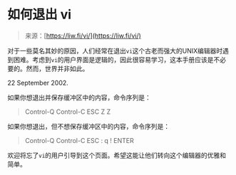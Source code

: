 <!--yml

category: 未分类

date: 2024-05-27 14:54:18

-->

# 如何退出 vi

> 来源：[https://liw.fi/vi/](https://liw.fi/vi/)

对于一些莫名其妙的原因，人们经常在退出`vi`这个古老而强大的UNIX编辑器时遇到困难。考虑到`vi`的用户界面是逻辑的，因此很容易学习，这本手册应该是不必要的。然而，世界并非如此。

22 September 2002.

如果你想退出并保存缓冲区中的内容，命令序列是：

> Control-Q Control-C ESC Z Z

如果你想退出，但不想保存缓冲区中的内容，命令序列是：

> Control-Q Control-C ESC : q ! ENTER

欢迎将忘了`vi`的用户引导到这个页面。希望这能让他们转向这个编辑器的优雅和简单。
